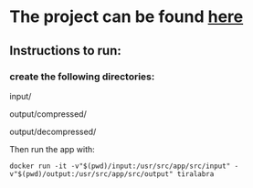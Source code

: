 # The project can be found [here](https://hub.docker.com/repository/docker/joacims/tiralabra/general)
## Instructions to run:

### create the following directories:

input/

output/compressed/

output/decompressed/

Then run the app with:

`docker run -it -v"$(pwd)/input:/usr/src/app/src/input" -v"$(pwd)/output:/usr/src/app/src/output" tiralabra`
